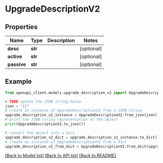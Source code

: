# UpgradeDescriptionV2


## Properties

Name | Type | Description | Notes
------------ | ------------- | ------------- | -------------
**desc** | **str** |  | [optional] 
**active** | **str** |  | [optional] 
**passive** | **str** |  | [optional] 

## Example

```python
from openapi_client.models.upgrade_description_v2 import UpgradeDescriptionV2

# TODO update the JSON string below
json = "{}"
# create an instance of UpgradeDescriptionV2 from a JSON string
upgrade_description_v2_instance = UpgradeDescriptionV2.from_json(json)
# print the JSON string representation of the object
print(UpgradeDescriptionV2.to_json())

# convert the object into a dict
upgrade_description_v2_dict = upgrade_description_v2_instance.to_dict()
# create an instance of UpgradeDescriptionV2 from a dict
upgrade_description_v2_from_dict = UpgradeDescriptionV2.from_dict(upgrade_description_v2_dict)
```
[[Back to Model list]](../README.md#documentation-for-models) [[Back to API list]](../README.md#documentation-for-api-endpoints) [[Back to README]](../README.md)


